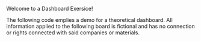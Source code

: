 Welcome to a Dashboard Exersice!

The following code emplies a demo for a theoretical dashboard.
All information applied to the following board is fictional and has no connection or rights connected with said companies or materials.